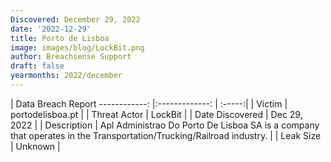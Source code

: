 ```yaml
---
Discovered: December 29, 2022
date: '2022-12-29'
title: Porto de Lisboa
image: images/blog/LockBit.png
author: Breachsense Support
draft: false
yearmonths: 2022/december
---
```



| Data Breach Report
------------:     |:-------------:    | :-----:|
| Victim      | portodelisboa.pt       | 
| Threat Actor      | LockBit      | 
| Date Discovered      | Dec 29, 2022      | 
| Description      | Apl Administrao Do Porto De Lisboa SA is a company that operates in the Transportation/Trucking/Railroad industry.      | 
| Leak Size      | Unknown      | 

